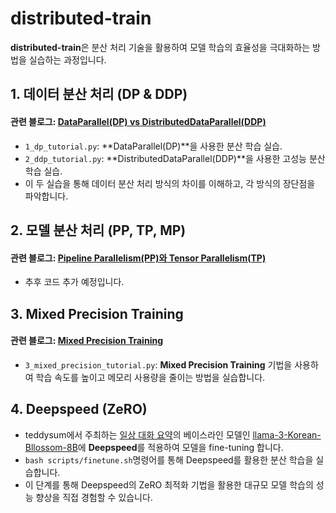 # distributed-train
**distributed-train**은 분산 처리 기술을 활용하여 모델 학습의 효율성을 극대화하는 방법을 실습하는 과정입니다.

## 1. 데이터 분산 처리 (DP & DDP)
#### 관련 블로그: [DataParallel(DP) vs DistributedDataParallel(DDP)](https://medium.com/@yjoonjang/%EB%B6%84%EC%82%B0-%EC%B2%98%EB%A6%AC-1-dataparallel-dp-vs-distributeddataparallel-ddp-feat-python-gil-056324f90f3c)
- `1_dp_tutorial.py`: **DataParallel(DP)**을 사용한 분산 학습 실습.
- `2_ddp_tutorial.py`: **DistributedDataParallel(DDP)**을 사용한 고성능 분산 학습 실습.
- 이 두 실습을 통해 데이터 분산 처리 방식의 차이를 이해하고, 각 방식의 장단점을 파악합니다.

## 2. 모델 분산 처리 (PP, TP, MP)
#### 관련 블로그: [Pipeline Parallelism(PP)와 Tensor Parallelism(TP)](https://medium.com/@yjoonjang/%EB%B6%84%EC%82%B0-%EC%B2%98%EB%A6%AC-3-pipeline-parallelism%EA%B3%BC-tensor-parallelism%EC%97%90-%EA%B4%80%ED%95%98%EC%97%AC-7b4420fe0281)
- 추후 코드 추가 예정입니다.

## 3. Mixed Precision Training
#### 관련 블로그: [Mixed Precision Training](https://medium.com/@yjoonjang/mixed-precision-training%EC%97%90-%EB%8C%80%ED%95%B4-%EC%95%8C%EC%95%84%EB%B3%B4%EC%9E%90-mp-amp-torch-cuda-amp-15c99488ed34)
- `3_mixed_precision_tutorial.py`: **Mixed Precision Training** 기법을 사용하여 학습 속도를 높이고 메모리 사용량을 줄이는 방법을 실습합니다.

## 4. Deepspeed (ZeRO)
- teddysum에서 주최하는 [일상 대화 요약](https://kli.korean.go.kr/benchmark/taskOrdtm/taskList.do?taskOrdtmId=146&clCd=END_TASK&subMenuId=sub01)의 베이스라인 모델인 [llama-3-Korean-Bllossom-8B](https://github.com/teddysum/Korean_DCS_2024)에 **Deepspeed**를 적용하여 모델을 fine-tuning 합니다.
- `bash scripts/finetune.sh`명령어를 통해 Deepspeed를 활용한 분산 학습을 실습합니다.
- 이 단계를 통해 Deepspeed의 ZeRO 최적화 기법을 활용한 대규모 모델 학습의 성능 향상을 직접 경험할 수 있습니다.


